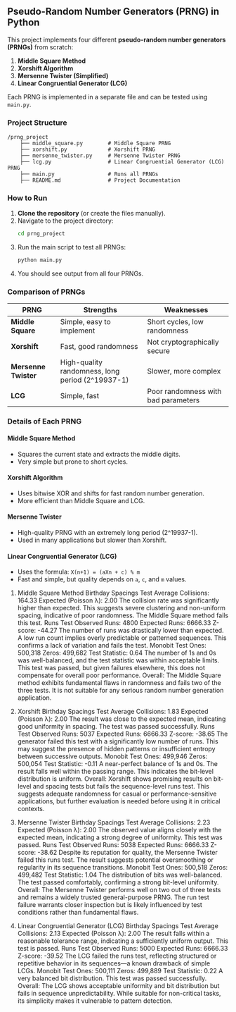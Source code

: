 ## **Pseudo-Random Number Generators (PRNG) in Python**  

This project implements four different **pseudo-random number generators (PRNGs)** from scratch:  

1. **Middle Square Method**  
2. **Xorshift Algorithm**  
3. **Mersenne Twister (Simplified)**  
4. **Linear Congruential Generator (LCG)**  

Each PRNG is implemented in a separate file and can be tested using `main.py`.  


### **Project Structure**  
```
/prng_project
    ├── middle_square.py        # Middle Square PRNG
    ├── xorshift.py             # Xorshift PRNG
    ├── mersenne_twister.py     # Mersenne Twister PRNG
    ├── lcg.py                  # Linear Congruential Generator (LCG) PRNG
    ├── main.py                 # Runs all PRNGs
    ├── README.md               # Project Documentation
```


### **How to Run**  

1. **Clone the repository** (or create the files manually).  
2. Navigate to the project directory:  
   ```sh
   cd prng_project
   ```
3. Run the main script to test all PRNGs:  
   ```sh
   python main.py
   ```
4. You should see output from all four PRNGs.


### **Comparison of PRNGs**  

| PRNG | Strengths | Weaknesses |
|------|----------|------------|
| **Middle Square** | Simple, easy to implement | Short cycles, low randomness |
| **Xorshift** | Fast, good randomness | Not cryptographically secure |
| **Mersenne Twister** | High-quality randomness, long period (2^19937-1) | Slower, more complex |
| **LCG** | Simple, fast | Poor randomness with bad parameters |


### **Details of Each PRNG**  

#### **Middle Square Method**  
- Squares the current state and extracts the middle digits.  
- Very simple but prone to short cycles.  

#### **Xorshift Algorithm**  
- Uses bitwise XOR and shifts for fast random number generation.  
- More efficient than Middle Square and LCG.  

#### **Mersenne Twister**  
- High-quality PRNG with an extremely long period (2^19937-1).  
- Used in many applications but slower than Xorshift.  

#### **Linear Congruential Generator (LCG)**  
- Uses the formula: `X(n+1) = (aXn + c) % m`  
- Fast and simple, but quality depends on `a`, `c`, and `m` values.  

1. Middle Square Method
Birthday Spacings Test
Average Collisions: 164.33
Expected (Poisson λ): 2.00
The collision rate was significantly higher than expected. This suggests severe clustering and non-uniform spacing, indicative of poor randomness. The Middle Square method fails this test.
Runs Test
Observed Runs: 4800
Expected Runs: 6666.33
Z-score: -44.27
The number of runs was drastically lower than expected. A low run count implies overly predictable or patterned sequences. This confirms a lack of variation and fails the test.
Monobit Test
Ones: 500,318
Zeros: 499,682
Test Statistic: 0.64
The number of 1s and 0s was well-balanced, and the test statistic was within acceptable limits. This test was passed, but given failures elsewhere, this does not compensate for overall poor performance.
Overall:  The Middle Square method exhibits fundamental flaws in randomness and fails two of the three tests. It is not suitable for any serious random number generation application.

2. Xorshift
Birthday Spacings Test
Average Collisions: 1.83
Expected (Poisson λ): 2.00
The result was close to the expected mean, indicating good uniformity in spacing. The test was passed successfully.
Runs Test
Observed Runs: 5037
Expected Runs: 6666.33
Z-score: -38.65
The generator failed this test with a significantly low number of runs. This may suggest the presence of hidden patterns or insufficient entropy between successive outputs.
Monobit Test
Ones: 499,946
Zeros: 500,054
Test Statistic: -0.11
A near-perfect balance of 1s and 0s. The result falls well within the passing range. This indicates the bit-level distribution is uniform.
Overall: Xorshift shows promising results on bit-level and spacing tests but fails the sequence-level runs test. This suggests adequate randomness for casual or performance-sensitive applications, but further evaluation is needed before using it in critical contexts.

3. Mersenne Twister
Birthday Spacings Test
Average Collisions: 2.23
Expected (Poisson λ): 2.00
The observed value aligns closely with the expected mean, indicating a strong degree of uniformity. This test was passed.
Runs Test
Observed Runs: 5038
Expected Runs: 6666.33
Z-score: -38.62
Despite its reputation for quality, the Mersenne Twister failed this runs test. The result suggests potential oversmoothing or regularity in its sequence transitions.
Monobit Test
Ones: 500,518
Zeros: 499,482
Test Statistic: 1.04
The distribution of bits was well-balanced. The test passed comfortably, confirming a strong bit-level uniformity.
Overall:  The Mersenne Twister performs well on two out of three tests and remains a widely trusted general-purpose PRNG. The run test failure warrants closer inspection but is likely influenced by test conditions rather than fundamental flaws.

4. Linear Congruential Generator (LCG)
Birthday Spacings Test
Average Collisions: 2.13
Expected (Poisson λ): 2.00
The result falls within a reasonable tolerance range, indicating a sufficiently uniform output. This test is passed.
Runs Test
Observed Runs: 5000
Expected Runs: 6666.33
Z-score: -39.52
The LCG failed the runs test, reflecting structured or repetitive behavior in its sequences—a known drawback of simple LCGs.
Monobit Test
Ones: 500,111
Zeros: 499,889
Test Statistic: 0.22
A very balanced bit distribution. This test was passed successfully.
Overall: The LCG shows acceptable uniformity and bit distribution but fails in sequence unpredictability. While suitable for non-critical tasks, its simplicity makes it vulnerable to pattern detection.


